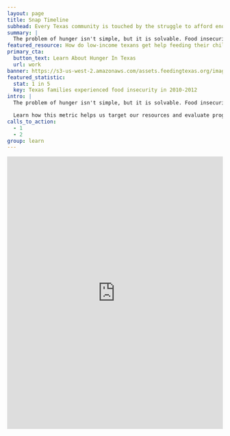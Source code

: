 ```yaml
---
layout: page
title: Snap Timeline
subhead: Every Texas community is touched by the struggle to afford enough food.
summary: |
  The problem of hunger isn't simple, but it is solvable. Food insecurity is a useful way to measure when and where Texans struggle to eat. Learn how this metric helps us target resources and evaluate progress, so that more families can get the nutrition they need to succeed and move forward.
featured_resource: How do low-income texans get help feeding their children?
primary_cta:
  button_text: Learn About Hunger In Texas
  url: work
banner: https://s3-us-west-2.amazonaws.com/assets.feedingtexas.org/images/posts/food-insecurity.jpg
featured_statistic:
  stat: 1 in 5
  key: Texas families experienced food insecurity in 2010-2012
intro: |
  The problem of hunger isn't simple, but it is solvable. Food insecurity is a useful way to define where and how our neighbors struggle to afford food.

  Learn how this metric helps us target our resources and evaluate progress, so that more families can access the nutrition they need to succeed and move forward.
calls_to_action:
  - 1
  - 2
group: learn
---
```

<iframe src="http://cdn.knightlab.com/libs/timeline/latest/embed/index.html?source=0AqYrFZOhs5HLdGo4a1dXSmdocS1ORC1DY0FWaTNYVWc&font=Bevan-PotanoSans&maptype=toner&lang=en&height=650" height="635" width="100%" frameborder="0"></iframe>
